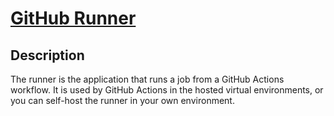 # [GitHub Runner](https://github.com/actions/runner)

## Description
The runner is the application that runs a job from a GitHub Actions workflow. It is used by GitHub Actions in the hosted virtual environments, or you can self-host the runner in your own environment.